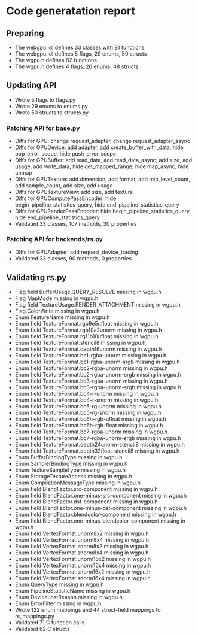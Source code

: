 # Code generatation report
## Preparing
* The webgpu.idl defines 33 classes with 81 functions
* The webgpu.idl defines 5 flags, 29 enums, 50 structs
* The wgpu.h defines 82 functions
* The wgpu.h defines 4 flags, 26 enums, 48 structs
## Updating API
* Wrote 5 flags to flags.py
* Wrote 29 enums to enums.py
* Wrote 50 structs to structs.py
### Patching API for base.py
* Diffs for GPU: change request_adapter, change request_adapter_async
* Diffs for GPUDevice: add adapter, add create_buffer_with_data, hide pop_error_scope, hide push_error_scope
* Diffs for GPUBuffer: add read_data, add read_data_async, add size, add usage, add write_data, hide get_mapped_range, hide map_async, hide unmap
* Diffs for GPUTexture: add dimension, add format, add mip_level_count, add sample_count, add size, add usage
* Diffs for GPUTextureView: add size, add texture
* Diffs for GPUComputePassEncoder: hide begin_pipeline_statistics_query, hide end_pipeline_statistics_query
* Diffs for GPURenderPassEncoder: hide begin_pipeline_statistics_query, hide end_pipeline_statistics_query
* Validated 33 classes, 107 methods, 30 properties
### Patching API for backends/rs.py
* Diffs for GPUAdapter: add request_device_tracing
* Validated 33 classes, 90 methods, 0 properties
## Validating rs.py
* Flag field BufferUsage.QUERY_RESOLVE missing in wgpu.h
* Flag MapMode missing in wgpu.h
* Flag field TextureUsage.RENDER_ATTACHMENT missing in wgpu.h
* Flag ColorWrite missing in wgpu.h
* Enum FeatureName missing in wgpu.h
* Enum field TextureFormat.rgb9e5ufloat missing in wgpu.h
* Enum field TextureFormat.rgb10a2unorm missing in wgpu.h
* Enum field TextureFormat.rg11b10ufloat missing in wgpu.h
* Enum field TextureFormat.stencil8 missing in wgpu.h
* Enum field TextureFormat.depth16unorm missing in wgpu.h
* Enum field TextureFormat.bc1-rgba-unorm missing in wgpu.h
* Enum field TextureFormat.bc1-rgba-unorm-srgb missing in wgpu.h
* Enum field TextureFormat.bc2-rgba-unorm missing in wgpu.h
* Enum field TextureFormat.bc2-rgba-unorm-srgb missing in wgpu.h
* Enum field TextureFormat.bc3-rgba-unorm missing in wgpu.h
* Enum field TextureFormat.bc3-rgba-unorm-srgb missing in wgpu.h
* Enum field TextureFormat.bc4-r-unorm missing in wgpu.h
* Enum field TextureFormat.bc4-r-snorm missing in wgpu.h
* Enum field TextureFormat.bc5-rg-unorm missing in wgpu.h
* Enum field TextureFormat.bc5-rg-snorm missing in wgpu.h
* Enum field TextureFormat.bc6h-rgb-ufloat missing in wgpu.h
* Enum field TextureFormat.bc6h-rgb-float missing in wgpu.h
* Enum field TextureFormat.bc7-rgba-unorm missing in wgpu.h
* Enum field TextureFormat.bc7-rgba-unorm-srgb missing in wgpu.h
* Enum field TextureFormat.depth24unorm-stencil8 missing in wgpu.h
* Enum field TextureFormat.depth32float-stencil8 missing in wgpu.h
* Enum BufferBindingType missing in wgpu.h
* Enum SamplerBindingType missing in wgpu.h
* Enum TextureSampleType missing in wgpu.h
* Enum StorageTextureAccess missing in wgpu.h
* Enum CompilationMessageType missing in wgpu.h
* Enum field BlendFactor.src-component missing in wgpu.h
* Enum field BlendFactor.one-minus-src-component missing in wgpu.h
* Enum field BlendFactor.dst-component missing in wgpu.h
* Enum field BlendFactor.one-minus-dst-component missing in wgpu.h
* Enum field BlendFactor.blendcolor-component missing in wgpu.h
* Enum field BlendFactor.one-minus-blendcolor-component missing in wgpu.h
* Enum field VertexFormat.unorm8x2 missing in wgpu.h
* Enum field VertexFormat.unorm8x4 missing in wgpu.h
* Enum field VertexFormat.snorm8x2 missing in wgpu.h
* Enum field VertexFormat.snorm8x4 missing in wgpu.h
* Enum field VertexFormat.unorm16x2 missing in wgpu.h
* Enum field VertexFormat.unorm16x4 missing in wgpu.h
* Enum field VertexFormat.snorm16x2 missing in wgpu.h
* Enum field VertexFormat.snorm16x4 missing in wgpu.h
* Enum QueryType missing in wgpu.h
* Enum PipelineStatisticName missing in wgpu.h
* Enum DeviceLostReason missing in wgpu.h
* Enum ErrorFilter missing in wgpu.h
* Wrote 122 enum mappings and 44 struct-field mappings to rs_mappings.py
* Validated 71 C function calls
* Validated 62 C structs
